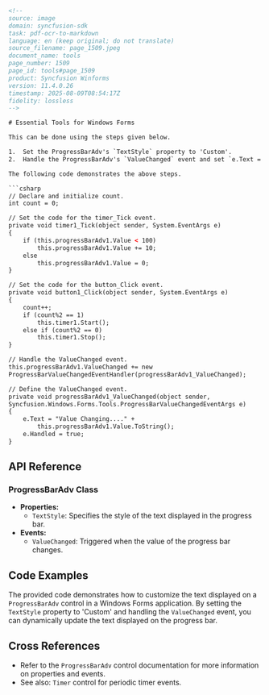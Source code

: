 ```html
<!--
source: image
domain: syncfusion-sdk
task: pdf-ocr-to-markdown
language: en (keep original; do not translate)
source_filename: page_1509.jpeg
document_name: tools
page_number: 1509
page_id: tools#page_1509
product: Syncfusion Winforms
version: 11.4.0.26
timestamp: 2025-08-09T08:54:17Z
fidelity: lossless
-->

# Essential Tools for Windows Forms

This can be done using the steps given below.

1.  Set the ProgressBarAdv's `TextStyle` property to 'Custom'.
2.  Handle the ProgressBarAdv's `ValueChanged` event and set `e.Text = "your desired text"` and `e.Handled = True`.

The following code demonstrates the above steps.

```csharp
// Declare and initialize count.
int count = 0;

// Set the code for the timer_Tick event.
private void timer1_Tick(object sender, System.EventArgs e)
{
    if (this.progressBarAdv1.Value < 100)
        this.progressBarAdv1.Value += 10;
    else
        this.progressBarAdv1.Value = 0;
}

// Set the code for the button_Click event.
private void button1_Click(object sender, System.EventArgs e)
{
    count++;
    if (count%2 == 1)
        this.timer1.Start();
    else if (count%2 == 0)
        this.timer1.Stop();
}

// Handle the ValueChanged event.
this.progressBarAdv1.ValueChanged += new
ProgressBarValueChangedEventHandler(progressBarAdv1_ValueChanged);

// Define the ValueChanged event.
private void progressBarAdv1_ValueChanged(object sender,
Syncfusion.Windows.Forms.Tools.ProgressBarValueChangedEventArgs e)
{
    e.Text = "Value Changing...." +
        this.progressBarAdv1.Value.ToString();
    e.Handled = true;
}
```

## API Reference

### ProgressBarAdv Class
- **Properties:**
  - `TextStyle`: Specifies the style of the text displayed in the progress bar.
- **Events:**
  - `ValueChanged`: Triggered when the value of the progress bar changes.

## Code Examples

The provided code demonstrates how to customize the text displayed on a `ProgressBarAdv` control in a Windows Forms application. By setting the `TextStyle` property to 'Custom' and handling the `ValueChanged` event, you can dynamically update the text displayed on the progress bar.

## Cross References

- Refer to the `ProgressBarAdv` control documentation for more information on properties and events.
- See also: `Timer` control for periodic timer events.

<!-- tags: [WinForms, ProgressBarAdv, TextCustomization, ValueChangedEvent] keywords: [Syncfusion, ProgressBar, CustomText, EventHandling, C#] -->
```